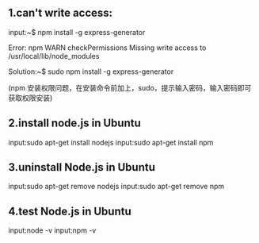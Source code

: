 ## 1.can't write access:
input:~$ npm install -g express-generator

Error: npm WARN checkPermissions Missing write access to /usr/local/lib/node_modules

Solution:~$ sudo npm install -g express-generator

(npm 安装权限问题，在安装命令前加上，sudo，提示输入密码，输入密码即可获取权限安装)

## 2.install node.js in Ubuntu

input:sudo apt-get install nodejs
input:sudo apt-get install npm

## 3.uninstall Node.js in Ubuntu
input:sudo apt-get remove nodejs
input:sudo apt-get remove npm

## 4.test Node.js in Ubuntu
input:node -v
input:npm -v